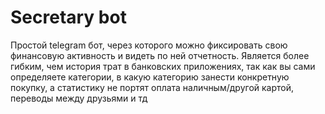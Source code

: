 # Secretary bot
Простой telegram бот, через которого можно фиксировать свою финансовую активность и видеть по ней отчетность.
Является более гибким, чем история трат в банковских приложениях, так как вы сами определяете категории, в какую категорию занести конкретную покупку, а статистику не портят оплата наличным/другой картой, переводы между друзьями и тд
